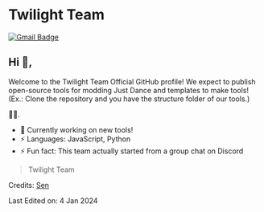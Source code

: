 # Twilight Team  
[![Gmail Badge](https://img.shields.io/badge/-twl.team.official@gmail.com-c14438?style=flat-square&logo=Gmail&logoColor=white&link=mailto:twl.team.official@gmail.com)](twl.team.official@gmail.com)

## Hi 👋, 
Welcome to the Twilight Team Official GitHub profile!
We expect to publish open-source tools for modding Just Dance and templates to make tools! (Ex.: Clone the repository and you have the structure folder of our tools.)

🏄‍♂️. 

- 🔭 Currently working on new tools!
- ⚡ Languages: JavaScript, Python
- ⚡ Fun fact: This team actually started from a group chat on Discord


> Twilight Team



Credits: [Sen](https://github.com/senwawa)

Last Edited on: 4 Jan 2024
